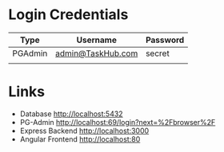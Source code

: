 # Login Credentials
| Type    	| Username          	| Password 	|
|---------	|-------------------	|----------	|
| PGAdmin 	| admin@TaskHub.com 	| secret   	|
|         	|                   	|          	|

# Links
   - Database [http://localhost:5432](http://localhost:5432)
   - PG-Admin [http://localhost:69/login?next=%2Fbrowser%2F](http://localhost:8080/login?next=%2Fbrowser%2F)  
   - Express Backend [http://localhost:3000](http://localhost:3000)
   - Angular Frontend [http://localhost:80](http://localhost)
